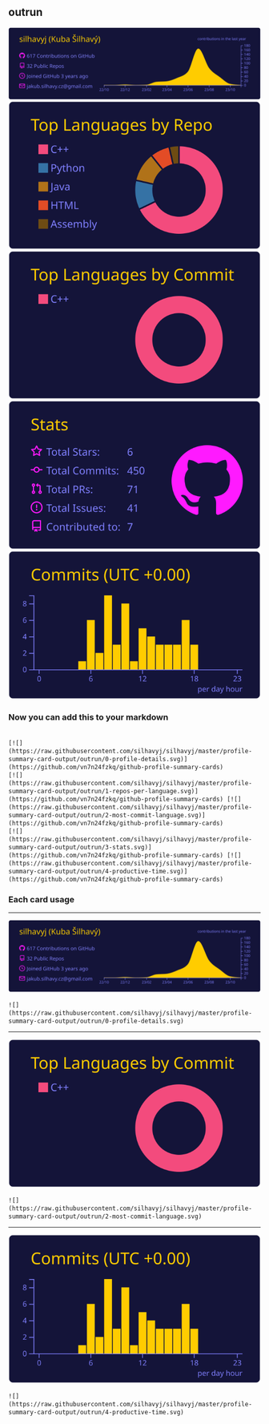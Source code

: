 ## outrun

[![](./0-profile-details.svg)](https://github.com/vn7n24fzkq/github-profile-summary-cards)
[![](./1-repos-per-language.svg)](https://github.com/vn7n24fzkq/github-profile-summary-cards) [![](./2-most-commit-language.svg)](https://github.com/vn7n24fzkq/github-profile-summary-cards)
[![](./3-stats.svg)](https://github.com/vn7n24fzkq/github-profile-summary-cards) [![](./4-productive-time.svg)](https://github.com/vn7n24fzkq/github-profile-summary-cards)
### Now you can add this to your markdown
```

[![](https://raw.githubusercontent.com/silhavyj/silhavyj/master/profile-summary-card-output/outrun/0-profile-details.svg)](https://github.com/vn7n24fzkq/github-profile-summary-cards)
[![](https://raw.githubusercontent.com/silhavyj/silhavyj/master/profile-summary-card-output/outrun/1-repos-per-language.svg)](https://github.com/vn7n24fzkq/github-profile-summary-cards) [![](https://raw.githubusercontent.com/silhavyj/silhavyj/master/profile-summary-card-output/outrun/2-most-commit-language.svg)](https://github.com/vn7n24fzkq/github-profile-summary-cards)
[![](https://raw.githubusercontent.com/silhavyj/silhavyj/master/profile-summary-card-output/outrun/3-stats.svg)](https://github.com/vn7n24fzkq/github-profile-summary-cards) [![](https://raw.githubusercontent.com/silhavyj/silhavyj/master/profile-summary-card-output/outrun/4-productive-time.svg)](https://github.com/vn7n24fzkq/github-profile-summary-cards)

```

### Each card usage
---

![](./0-profile-details.svg)

```
![](https://raw.githubusercontent.com/silhavyj/silhavyj/master/profile-summary-card-output/outrun/0-profile-details.svg)
```

    

---

![](./2-most-commit-language.svg)

```
![](https://raw.githubusercontent.com/silhavyj/silhavyj/master/profile-summary-card-output/outrun/2-most-commit-language.svg)
```

    

---

![](./4-productive-time.svg)

```
![](https://raw.githubusercontent.com/silhavyj/silhavyj/master/profile-summary-card-output/outrun/4-productive-time.svg)
```

    
